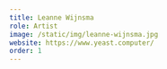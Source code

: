 ```yaml
---
title: Leanne Wijnsma
role: Artist
image: /static/img/leanne-wijnsma.jpg
website: https://www.yeast.computer/
order: 1
---
```

